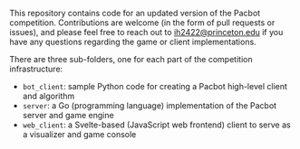 This repository contains code for an updated version of the Pacbot competition. Contributions are welcome (in the form of pull requests or issues), and please feel free to reach out to ih2422@princeton.edu if you have any questions regarding the game or client implementations.

There are three sub-folders, one for each part of the competition infrastructure:
* `bot_client`: sample Python code for creating a Pacbot high-level client and algorithm
* `server`: a Go (programming language) implementation of the Pacbot server and game engine
* `web_client`: a Svelte-based (JavaScript web frontend) client to serve as a visualizer and game console